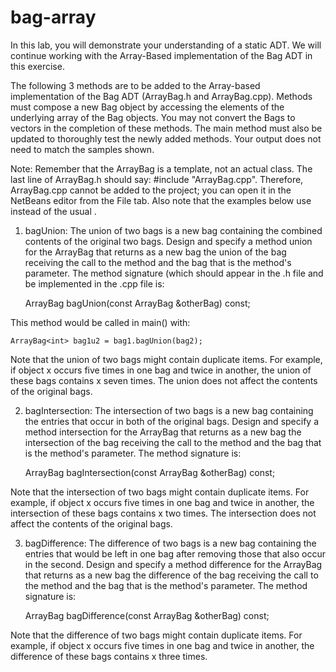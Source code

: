 # bag-array

In this lab, you will demonstrate your understanding of a static ADT. We will continue working with the Array-Based implementation of the Bag ADT in this exercise. 

The following 3 methods are to be added to the Array-based implementation of the Bag ADT (ArrayBag.h and ArrayBag.cpp).  Methods must compose a new Bag object by accessing the elements of the underlying array of the Bag objects.  You may not convert the Bags to vectors in the completion of these methods.  The main method must also be updated to thoroughly test the newly added methods. Your output does not need to match the samples shown.  

Note: Remember that the ArrayBag is a template, not an actual class. The last line of ArrayBag.h should say: #include "ArrayBag.cpp". Therefore, ArrayBag.cpp cannot be added to the project; you can open it in the NetBeans editor from the File tab. Also note that the examples below use <ItemType> instead of the usual <T>.

1) bagUnion:  The union of two bags is a new bag containing the combined contents of the original two bags. Design and specify a method union for the ArrayBag that returns as a new bag the union of the bag receiving the call to the method and the bag that is the method's parameter.  The method signature (which should appear in the .h file and be implemented in the .cpp file is:

    ArrayBag<ItemType> bagUnion(const ArrayBag<ItemType> &otherBag) const;

This method would be called in main() with:

    ArrayBag<int> bag1u2 = bag1.bagUnion(bag2);

Note that the union of two bags might contain duplicate items.  For example, if object x occurs five times in one bag and twice in another, the union of these bags contains x seven times. The union does not affect the contents of the original bags.  




2) bagIntersection: The intersection of two bags is a new bag containing the entries that occur in both of the original bags.  Design and specify a method intersection for the ArrayBag that returns as a new bag the intersection of the bag receiving the call to the method and the bag that is the method's parameter. The method signature is:

    ArrayBag<ItemType> bagIntersection(const ArrayBag<ItemType> &otherBag) const;

Note that the intersection of two bags might contain duplicate items.  For example, if object x occurs five times in one bag and twice in another, the intersection of these bags contains x two times.  The intersection does not affect the contents of the original bags.




3) bagDifference: The difference of two bags is a new bag containing the entries that would be left in one bag after removing those that also occur in the second. Design and specify a method difference for the ArrayBag that returns as a new bag the difference of the bag receiving the call to the method and the bag that is the method's parameter.  The method signature is:

    ArrayBag<ItemType> bagDifference(const ArrayBag<ItemType> &otherBag) const;

Note that the difference of two bags might contain duplicate items.  For example, if object x occurs five times in one bag and twice in another, the difference of these bags contains x three times.



 
